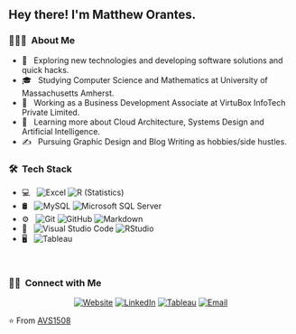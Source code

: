 
<h2> Hey there! I'm Matthew Orantes.</h2>

<h3> 👨🏻‍💻 &nbsp;About Me </h3>

- 🤔 &nbsp; Exploring new technologies and developing software solutions and quick hacks.
- 🎓 &nbsp; Studying Computer Science and Mathematics at University of Massachusetts Amherst.
- 💼 &nbsp; Working as a Business Development Associate at VirtuBox InfoTech Private Limited.
- 🌱 &nbsp; Learning more about Cloud Architecture, Systems Design and Artificial Intelligence.
- ✍️ &nbsp; Pursuing Graphic Design and Blog Writing as hobbies/side hustles.

<h3> 🛠 &nbsp;Tech Stack</h3>

- 💻 &nbsp;
  ![Excel](https://img.shields.io/badge/-Excel-333333?style=flat&logo=excel)
  ![R (Statistics)](https://img.shields.io/badge/-R-333333?style=flat&logo=R&logoColor=276DC3)
- 🛢 &nbsp;
  ![MySQL](https://img.shields.io/badge/-MySQL-333333?style=flat&logo=mysql)
  ![Microsoft SQL Server](https://img.shields.io/badge/-MicrosoftSQLServer-333333?style=flat&logo=microsoftsqlserver)
- ⚙️ &nbsp;
  ![Git](https://img.shields.io/badge/-Git-333333?style=flat&logo=git)
  ![GitHub](https://img.shields.io/badge/-GitHub-333333?style=flat&logo=github)
  ![Markdown](https://img.shields.io/badge/-Markdown-333333?style=flat&logo=markdown)
- 🔧 &nbsp;
  ![Visual Studio Code](https://img.shields.io/badge/-Visual%20Studio%20Code-333333?style=flat&logo=visual-studio-code&logoColor=007ACC)
  ![RStudio](https://img.shields.io/badge/-RStudio-333333?style=flat&logo=rstudio)
- 🖥 &nbsp;
  ![Tableau](https://img.shields.io/badge/Tableau-333333?style=flat&logo=Tableau)

<br/>


<h3> 🤝🏻 &nbsp;Connect with Me </h3>

<p align="center">
<a href="https://www.adityavsingh.com/"><img alt="Website" src="https://img.shields.io/badge/Website-www.adityavsingh.com-teal?style=flat-square&logo=google-chrome"></a>
<a href="https://www.linkedin.com/in/matthew-orantes-6545ba225/"><img alt="LinkedIn" src="https://img.shields.io/badge/LinkedIn-Matthew%20Alexander%20Orantes-teal?style=flat-square&logo=linkedin"></a>
<a href="https://public.tableau.com/app/profile/matthew7953"><img alt="Tableau" src="https://img.shields.io/badge/Tableau-matthew7953-teal?style=flat-square&logo=Tableau"></a>
<a href="mailto:matthew.orantes916@gmail.com"><img alt="Email" src="https://img.shields.io/badge/Email-matthew.orantes916@gmail.com-teal?style=flat-square&logo=gmail"></a>
</p>

⭐️ From [AVS1508](https://github.com/AVS1508)
